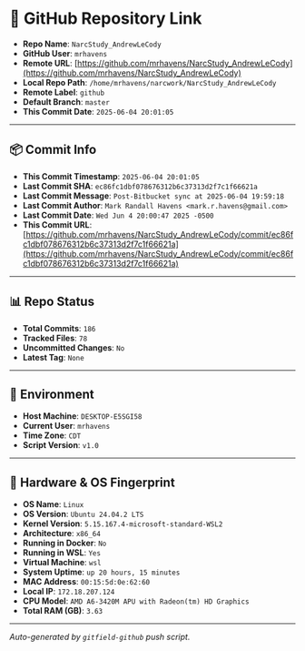 # 🔗 GitHub Repository Link

- **Repo Name**: `NarcStudy_AndrewLeCody`
- **GitHub User**: `mrhavens`
- **Remote URL**: [https://github.com/mrhavens/NarcStudy_AndrewLeCody](https://github.com/mrhavens/NarcStudy_AndrewLeCody)
- **Local Repo Path**: `/home/mrhavens/narcwork/NarcStudy_AndrewLeCody`
- **Remote Label**: `github`
- **Default Branch**: `master`
- **This Commit Date**: `2025-06-04 20:01:05`

---

## 📦 Commit Info

- **This Commit Timestamp**: `2025-06-04 20:01:05`
- **Last Commit SHA**: `ec86fc1dbf078676312b6c37313d2f7c1f66621a`
- **Last Commit Message**: `Post-Bitbucket sync at 2025-06-04 19:59:18`
- **Last Commit Author**: `Mark Randall Havens <mark.r.havens@gmail.com>`
- **Last Commit Date**: `Wed Jun 4 20:00:47 2025 -0500`
- **This Commit URL**: [https://github.com/mrhavens/NarcStudy_AndrewLeCody/commit/ec86fc1dbf078676312b6c37313d2f7c1f66621a](https://github.com/mrhavens/NarcStudy_AndrewLeCody/commit/ec86fc1dbf078676312b6c37313d2f7c1f66621a)

---

## 📊 Repo Status

- **Total Commits**: `186`
- **Tracked Files**: `78`
- **Uncommitted Changes**: `No`
- **Latest Tag**: `None`

---

## 🧭 Environment

- **Host Machine**: `DESKTOP-E5SGI58`
- **Current User**: `mrhavens`
- **Time Zone**: `CDT`
- **Script Version**: `v1.0`

---

## 🧬 Hardware & OS Fingerprint

- **OS Name**: `Linux`
- **OS Version**: `Ubuntu 24.04.2 LTS`
- **Kernel Version**: `5.15.167.4-microsoft-standard-WSL2`
- **Architecture**: `x86_64`
- **Running in Docker**: `No`
- **Running in WSL**: `Yes`
- **Virtual Machine**: `wsl`
- **System Uptime**: `up 20 hours, 15 minutes`
- **MAC Address**: `00:15:5d:0e:62:60`
- **Local IP**: `172.18.207.124`
- **CPU Model**: `AMD A6-3420M APU with Radeon(tm) HD Graphics`
- **Total RAM (GB)**: `3.63`

---

_Auto-generated by `gitfield-github` push script._
